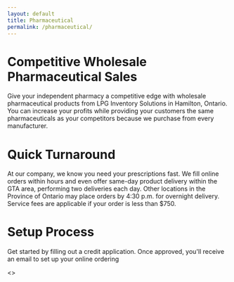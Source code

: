```yaml
---
layout: default
title: Pharmaceutical
permalink: /pharmaceutical/
---
```


# Competitive Wholesale Pharmaceutical Sales
Give your independent pharmacy a competitive edge with wholesale pharmaceutical products from LPG Inventory Solutions in Hamilton, Ontario. You can increase your profits while providing your customers the same pharmaceuticals as your competitors because we purchase from every manufacturer. 

# Quick Turnaround
At our company, we know you need your prescriptions fast. We fill online orders within hours and even offer same-day product delivery within the GTA area, performing two deliveries each day. Other locations in the Province of Ontario may place orders by 4:30 p.m. for overnight delivery. Service fees are applicable if your order is less than $750.

# Setup Process
Get started by filling out a credit application. Once approved, you'll receive an email to set up your online ordering

<<CONTACT>>